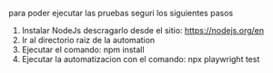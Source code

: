 para poder ejecutar las pruebas seguri los siguientes pasos
1. Instalar NodeJs descragarlo desde el sitio: https://nodejs.org/en
2. Ir al directorio raiz de la automation
3. Ejecutar el comando: npm install
4. Ejecutar la automatizacion con el comando: npx playwright test
